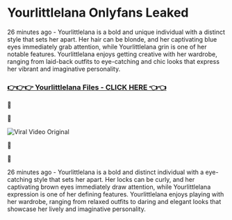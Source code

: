 # Yourlittlelana Onlyfans Leaked

<p>26 minutes ago - Yourlittlelana is a bold and unique individual with a distinct style that sets her apart. Her hair can be blonde, and her captivating blue eyes immediately grab attention, while Yourlittlelana grin is one of her notable features. Yourlittlelana enjoys getting creative with her wardrobe, ranging from laid-back outfits to eye-catching and chic looks that express her vibrant and imaginative personality.</p><p>
<h3><a href="https://fansleaks.com-getfree.pro/yourlittlelana" rel="nofollow">👉👉👉 Yourlittlelana Files - CLICK HERE 👈👈</a></h3>
<p>🔻</p>
<p>🔻</p> <p>
<a href="https://fansleaks.com-getfree.pro/yourlittlelana" rel="nofollow"><img src="https://i.imgur.com/0ZbtXZ5.gif" alt="Viral Video Original" style="max-width: 100%; display: inline-block;" data-target="animated-image.originalImage"></a>
<p>🔻</p>
<p>🔻</p> <p>26 minutes ago - Yourlittlelana is a bold and distinct individual with a eye-catching style that sets her apart. Her locks can be curly, and her captivating brown eyes immediately draw attention, while Yourlittlelana expression is one of her defining features. Yourlittlelana enjoys playing with her wardrobe, ranging from relaxed outfits to daring and elegant looks that showcase her lively and imaginative personality.</p>